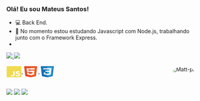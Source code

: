 ### Olá! Eu sou Mateus Santos!

- 💻 Back End.
- 📓 No momento estou estudando Javascript com Node.js, trabalhando junto com o Framework Express.
- 
<div>
  <a href="https://github.com/Matt-Ti">
  <img height="180em" src="https://github-readme-stats.vercel.app/api?username=Matt-Ti&show_icons=true&theme=highcontrast&include_all_commits=true&count_private=true"/>
  <img height="180em" src="https://github-readme-stats.vercel.app/api/top-langs/?username=Matt-Ti&layout=compact&langs_count=7&theme=highcontrast"/>
</div>
  
<div style="display: inline_block"><br>
  <img align="center" alt="Matt-Js" height="30" width="40" src="https://raw.githubusercontent.com/devicons/devicon/master/icons/javascript/javascript-plain.svg">
  <img align="center" alt="Rafa-HTML" height="30" width="40" src="https://raw.githubusercontent.com/devicons/devicon/master/icons/html5/html5-original.svg">
  <img align="center" alt="Rafa-CSS" height="30" width="40" src="https://raw.githubusercontent.com/devicons/devicon/master/icons/css3/css3-original.svg">
  <img align="right" alt="Matt-pic" height="150" style="border-radius:50px;" src="https://png.pngtree.com/png-clipart/20190920/original/pngtree-professional-character-programmer-png-image_4651579.jpg">
</div>
  
##

<div>
  <a href="https://www.instagram.com/mateus.santos.gtr/" target="_blank"><img src="https://img.shields.io/badge/-Instagram-%23E4405F?style=for-the-badge&logo=instagram&logoColor=white" target="_blank"></a>
  <a href = "mailto:mateuscarmo720@gmail.com"><img src="https://img.shields.io/badge/-Gmail-%23333?style=for-the-badge&logo=gmail&logoColor=white" target="_blank"></a>
  <a href="https://www.linkedin.com/in/mateus-santos-276703225?lipi=urn%3Ali%3Apage%3Ad_flagship3_profile_view_base_contact_details%3BJguNHfrfRE%2B7wjpB1h%2BEQg%3D%3D" target="_blank"><img src="https://img.shields.io/badge/-LinkedIn-%230077B5?style=for-the-badge&logo=linkedin&logoColor=white" target="_blank"></a> 
 
</div>
